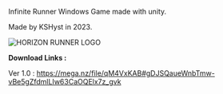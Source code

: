 Infinite Runner Windows Game made with unity.

Made by KSHyst in 2023.


![HORIZON RUNNER LOGO](https://github.com/kshyst/Horizon-Runner/assets/71709479/68b2c66b-4fd1-4a41-9a24-2ef1e38d6c04)

<b>Download Links : </b>

Ver 1.0 : https://mega.nz/file/qM4VxKAB#gDJSQaueWnbTmw-vBe5gZfdmlLIw63CaOQElx7z_gvk
